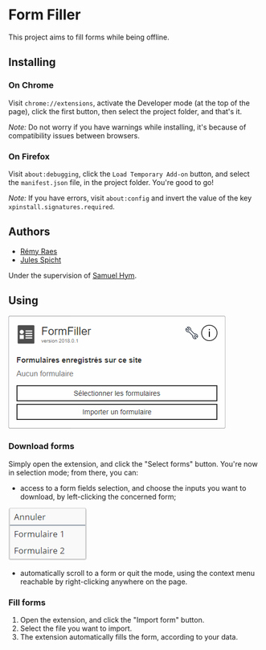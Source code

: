 # Form Filler

This project aims to fill forms while being offline.

## Installing

### On Chrome

Visit `chrome://extensions`, activate the Developer mode (at the top of the page),
click the first button, then select the project folder, and that's it.

*Note:* Do not worry if you have warnings while installing, it's because of
compatibility issues between browsers.

### On Firefox

Visit `about:debugging`, click the `Load Temporary Add-on` button, and select the `manifest.json`
file, in the project folder. You're good to go!

*Note:* If you have errors, visit `about:config` and invert the value of the key
`xpinstall.signatures.required`.

## Authors

* [Rémy Raes](mailto:remy.raes@etudiant.univ-lille1.fr)
* [Jules Spicht](mailto:jules.spicht@€tudiant.univ-lille1.fr)

Under the supervision of [Samuel Hym](mailto:samuel.hym@univ-lille1.fr).

## Using

![Extension pop-up](img/popup.png)
### Download forms

Simply open the extension, and click the "Select forms" button.
You're now in selection mode; from there, you can:

* access to a form fields selection, and choose the inputs you want to download, by left-clicking the concerned form;

![Extension context-menu](img/contextmenu.png)

* automatically scroll to a form or quit the mode, using the context menu reachable by right-clicking anywhere on the page.  

### Fill forms

1. Open the extension, and click the "Import form" button.
2. Select the file you want to import.
3. The extension automatically fills the form, according to your data.
